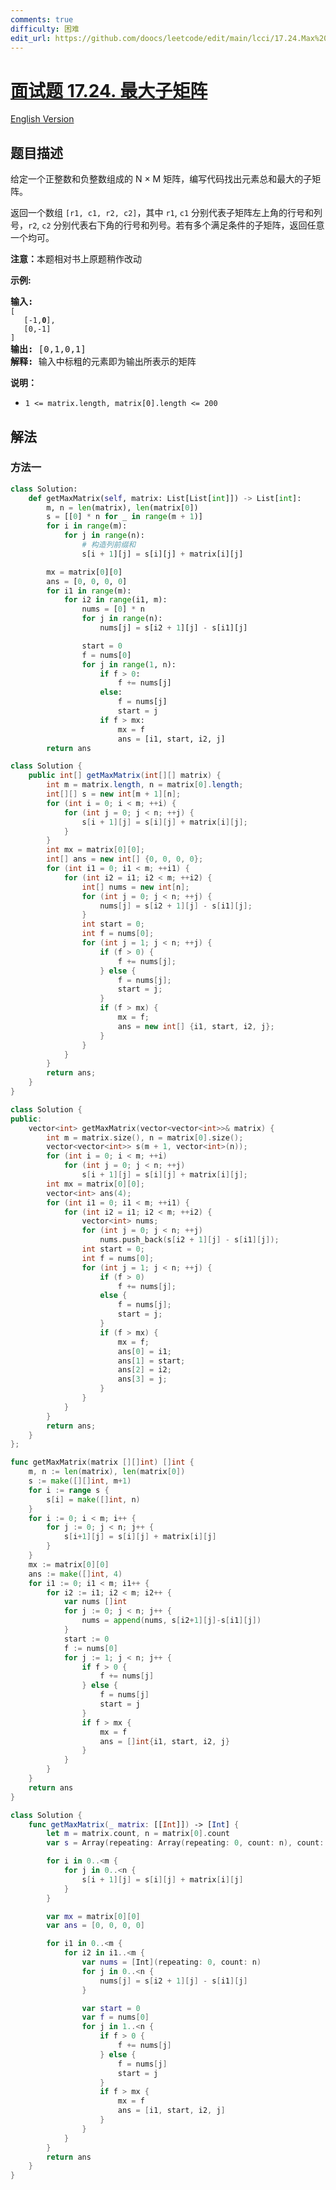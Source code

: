 ```yaml
---
comments: true
difficulty: 困难
edit_url: https://github.com/doocs/leetcode/edit/main/lcci/17.24.Max%20Submatrix/README.md
---
```


<!-- problem:start -->

# [面试题 17.24. 最大子矩阵](https://leetcode.cn/problems/max-submatrix-lcci)

[English Version](/lcci/17.24.Max%20Submatrix/README_EN.md)

## 题目描述

<!-- description:start -->

<p>给定一个正整数和负整数组成的 N &times; M&nbsp;矩阵，编写代码找出元素总和最大的子矩阵。</p>

<p>返回一个数组 <code>[r1, c1, r2, c2]</code>，其中 <code>r1</code>, <code>c1</code> 分别代表子矩阵左上角的行号和列号，<code>r2</code>, <code>c2</code> 分别代表右下角的行号和列号。若有多个满足条件的子矩阵，返回任意一个均可。</p>

<p><strong>注意：</strong>本题相对书上原题稍作改动</p>

<p><strong>示例:</strong></p>

<pre><strong>输入:
</strong><code>[
&nbsp;  [-1,<strong>0</strong>],
&nbsp;  [0,-1]
]</code>
<strong>输出: </strong>[0,1,0,1]
<strong>解释: </strong>输入中标粗的元素即为输出所表示的矩阵</pre>

<p><strong>说明：</strong></p>

<ul>
	<li><code>1 &lt;= matrix.length, matrix[0].length &lt;= 200</code></li>
</ul>

<!-- description:end -->

## 解法

<!-- solution:start -->

### 方法一

<!-- tabs:start -->

```python
class Solution:
    def getMaxMatrix(self, matrix: List[List[int]]) -> List[int]:
        m, n = len(matrix), len(matrix[0])
        s = [[0] * n for _ in range(m + 1)]
        for i in range(m):
            for j in range(n):
                # 构造列前缀和
                s[i + 1][j] = s[i][j] + matrix[i][j]

        mx = matrix[0][0]
        ans = [0, 0, 0, 0]
        for i1 in range(m):
            for i2 in range(i1, m):
                nums = [0] * n
                for j in range(n):
                    nums[j] = s[i2 + 1][j] - s[i1][j]

                start = 0
                f = nums[0]
                for j in range(1, n):
                    if f > 0:
                        f += nums[j]
                    else:
                        f = nums[j]
                        start = j
                    if f > mx:
                        mx = f
                        ans = [i1, start, i2, j]
        return ans
```

```java
class Solution {
    public int[] getMaxMatrix(int[][] matrix) {
        int m = matrix.length, n = matrix[0].length;
        int[][] s = new int[m + 1][n];
        for (int i = 0; i < m; ++i) {
            for (int j = 0; j < n; ++j) {
                s[i + 1][j] = s[i][j] + matrix[i][j];
            }
        }
        int mx = matrix[0][0];
        int[] ans = new int[] {0, 0, 0, 0};
        for (int i1 = 0; i1 < m; ++i1) {
            for (int i2 = i1; i2 < m; ++i2) {
                int[] nums = new int[n];
                for (int j = 0; j < n; ++j) {
                    nums[j] = s[i2 + 1][j] - s[i1][j];
                }
                int start = 0;
                int f = nums[0];
                for (int j = 1; j < n; ++j) {
                    if (f > 0) {
                        f += nums[j];
                    } else {
                        f = nums[j];
                        start = j;
                    }
                    if (f > mx) {
                        mx = f;
                        ans = new int[] {i1, start, i2, j};
                    }
                }
            }
        }
        return ans;
    }
}
```

```cpp
class Solution {
public:
    vector<int> getMaxMatrix(vector<vector<int>>& matrix) {
        int m = matrix.size(), n = matrix[0].size();
        vector<vector<int>> s(m + 1, vector<int>(n));
        for (int i = 0; i < m; ++i)
            for (int j = 0; j < n; ++j)
                s[i + 1][j] = s[i][j] + matrix[i][j];
        int mx = matrix[0][0];
        vector<int> ans(4);
        for (int i1 = 0; i1 < m; ++i1) {
            for (int i2 = i1; i2 < m; ++i2) {
                vector<int> nums;
                for (int j = 0; j < n; ++j)
                    nums.push_back(s[i2 + 1][j] - s[i1][j]);
                int start = 0;
                int f = nums[0];
                for (int j = 1; j < n; ++j) {
                    if (f > 0)
                        f += nums[j];
                    else {
                        f = nums[j];
                        start = j;
                    }
                    if (f > mx) {
                        mx = f;
                        ans[0] = i1;
                        ans[1] = start;
                        ans[2] = i2;
                        ans[3] = j;
                    }
                }
            }
        }
        return ans;
    }
};
```

```go
func getMaxMatrix(matrix [][]int) []int {
	m, n := len(matrix), len(matrix[0])
	s := make([][]int, m+1)
	for i := range s {
		s[i] = make([]int, n)
	}
	for i := 0; i < m; i++ {
		for j := 0; j < n; j++ {
			s[i+1][j] = s[i][j] + matrix[i][j]
		}
	}
	mx := matrix[0][0]
	ans := make([]int, 4)
	for i1 := 0; i1 < m; i1++ {
		for i2 := i1; i2 < m; i2++ {
			var nums []int
			for j := 0; j < n; j++ {
				nums = append(nums, s[i2+1][j]-s[i1][j])
			}
			start := 0
			f := nums[0]
			for j := 1; j < n; j++ {
				if f > 0 {
					f += nums[j]
				} else {
					f = nums[j]
					start = j
				}
				if f > mx {
					mx = f
					ans = []int{i1, start, i2, j}
				}
			}
		}
	}
	return ans
}
```

```swift
class Solution {
    func getMaxMatrix(_ matrix: [[Int]]) -> [Int] {
        let m = matrix.count, n = matrix[0].count
        var s = Array(repeating: Array(repeating: 0, count: n), count: m + 1)

        for i in 0..<m {
            for j in 0..<n {
                s[i + 1][j] = s[i][j] + matrix[i][j]
            }
        }

        var mx = matrix[0][0]
        var ans = [0, 0, 0, 0]

        for i1 in 0..<m {
            for i2 in i1..<m {
                var nums = [Int](repeating: 0, count: n)
                for j in 0..<n {
                    nums[j] = s[i2 + 1][j] - s[i1][j]
                }

                var start = 0
                var f = nums[0]
                for j in 1..<n {
                    if f > 0 {
                        f += nums[j]
                    } else {
                        f = nums[j]
                        start = j
                    }
                    if f > mx {
                        mx = f
                        ans = [i1, start, i2, j]
                    }
                }
            }
        }
        return ans
    }
}
```

<!-- tabs:end -->

<!-- solution:end -->

<!-- problem:end -->
